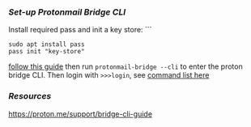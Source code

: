 ### *Set-up Protonmail Bridge CLI*
Install required pass and init a key store: ```
```
sudo apt install pass
pass init "key-store"
```

[follow this guide](https://proton.me/support/installing-bridge-linux-deb-file) then run `protonmail-bridge --cli` to enter the proton bridge CLI. Then login with `>>>login`, see [command list here]()

### *Resources*
https://proton.me/support/bridge-cli-guide